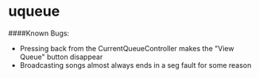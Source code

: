 # uqueue  
####Known Bugs:  
- Pressing back from the CurrentQueueController makes the "View Queue" button disappear  
- Broadcasting songs almost always ends in a seg fault for some reason
